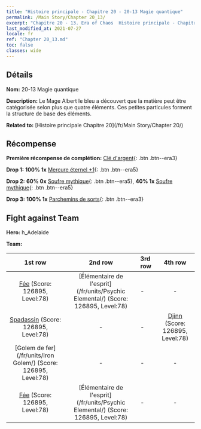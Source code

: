 ```yaml
---
title: "Histoire principale - Chapitre 20 - 20-13 Magie quantique"
permalink: /Main Story/Chapter 20_13/
excerpt: "Chapitre 20 - 13. Era of Chaos  Histoire principale - Chapitre 20_13. 20-13 Magie quantique"
last_modified_at: 2021-07-27
locale: fr
ref: "Chapter 20_13.md"
toc: false
classes: wide
---
```


## Détails

 **Nom:** 20-13 Magie quantique

 **Description:** Le Mage Albert le bleu a découvert que la matière peut être catégorisée selon plus que quatre éléments. Ces petites particules forment la structure de base des éléments.

 **Related to:** [Histoire principale Chapitre 20](/fr/Main Story/Chapter 20/)

## Récompense

 **Première récompense de complétion:** [Clé d'argent](/ItemsFR/con_693/){: .btn .btn--era3}

 **Drop 1:** **100% 1x** [Mercure éternel +1](/ItemsFR/mat_70/){: .btn .btn--era5}

 **Drop 2:** **60% 0x** [Soufre mythique](/ItemsFR/mat_64/){: .btn .btn--era5}, **40% 1x** [Soufre mythique](/ItemsFR/mat_64/){: .btn .btn--era5}

 **Drop 3:** **100% 1x** [Parchemins de sorts](/ItemsFR/con_694/){: .btn .btn--era3}


## Fight against Team
 **Hero:** h_Adelaide

 **Team:**


  | 1st row | 2nd row | 3rd row | 4th row |
  |:----:|:----:|:----|:----:|
  | [Fée](/fr/units/Sprite/) (Score: 126895, Level:78)  | [Élémentaire de l'esprit](/fr/units/Psychic Elemental/) (Score: 126895, Level:78)  | - | - |
  | [Spadassin](/fr/units/Swordsman/) (Score: 126895, Level:78)  | - | - | [Djinn](/fr/units/Genie/) (Score: 126895, Level:78)  |
  | [Golem de fer](/fr/units/Iron Golem/) (Score: 126895, Level:78)  | - | - | - |
  | [Fée](/fr/units/Sprite/) (Score: 126895, Level:78)  | [Élémentaire de l'esprit](/fr/units/Psychic Elemental/) (Score: 126895, Level:78)  | - | - |


